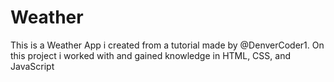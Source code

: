 # Weather
 This is a Weather App i created from a tutorial made by @DenverCoder1. On this project i worked with and gained knowledge in HTML, CSS, and JavaScript

